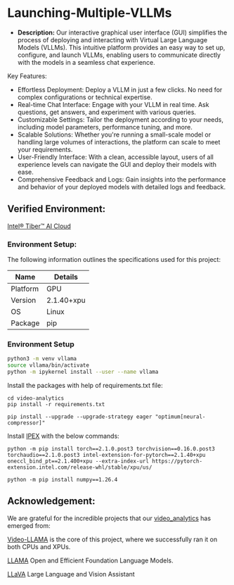 # Launching-Multiple-VLLMs
- **Description:** Our interactive graphical user interface (GUI) simplifies the process of deploying and interacting with Virtual Large Language Models (VLLMs). This intuitive platform provides an easy way to set up, configure, and launch VLLMs, enabling users to communicate directly with the models in a seamless chat experience.
  
Key Features:
- Effortless Deployment: Deploy a VLLM in just a few clicks. No need for complex configurations or technical expertise.
- Real-time Chat Interface: Engage with your VLLM in real time. Ask questions, get answers, and experiment with various queries.
- Customizable Settings: Tailor the deployment according to your needs, including model parameters, performance tuning, and more.
- Scalable Solutions: Whether you're running a small-scale model or handling large volumes of interactions, the platform can scale to meet your requirements.
- User-Friendly Interface: With a clean, accessible layout, users of all experience levels can navigate the GUI and deploy their models with ease.
- Comprehensive Feedback and Logs: Gain insights into the performance and behavior of your deployed models with detailed logs and feedback.

## Verified Environment:
[Intel® Tiber™ AI Cloud](https://www.intel.com/content/www/us/en/developer/tools/devcloud/services.html)


### Environment Setup:
The following information outlines the specifications used for this project:

| Name      | Details                   |
|-----------|---------------------------|
| Platform  | GPU                       |
| Version   | 2.1.40+xpu                |
| OS        | Linux                     |
| Package   | pip                       |


### Environment Setup

```bash
python3 -m venv vllama
source vllama/bin/activate
python -m ipykernel install --user --name vllama
```


Install the packages with help of requirements.txt file:

```
cd video-analytics
pip install -r requirements.txt
```
```
pip install --upgrade --upgrade-strategy eager "optimum[neural-compressor]"
```
Install [IPEX](https://intel.github.io/intel-extension-for-pytorch/index.html#installation?platform=gpu&version=v2.1.30%2bxpu&os=linux%2fwsl2&package=pip) with the below commands:
```
python -m pip install torch==2.1.0.post3 torchvision==0.16.0.post3 torchaudio==2.1.0.post3 intel-extension-for-pytorch==2.1.40+xpu oneccl_bind_pt==2.1.400+xpu --extra-index-url https://pytorch-extension.intel.com/release-whl/stable/xpu/us/
```
```
python -m pip install numpy==1.26.4
```

## Acknowledgement:
We are grateful for the incredible projects that our [video_analytics](https://github.com/rskasturi/usecases/edit/master/video_analytics) has emerged from:

[Video-LLAMA](https://github.com/DAMO-NLP-SG/Video-LLaMA) is the core of this project, where we successfully ran it on both CPUs and XPUs.

[LLAMA](https://github.com/meta-llama/llama) Open and Efficient Foundation Language Models.

[LLaVA](https://github.com/haotian-liu/LLaVA) Large Language and Vision Assistant








